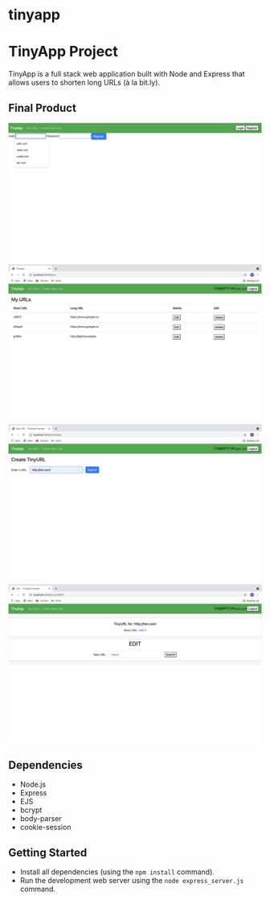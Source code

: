 # tinyapp
# TinyApp Project

TinyApp is a full stack web application built with Node and Express that allows users to shorten long URLs (à la bit.ly).

## Final Product

!["screenshot of register page](https://github.com/JhanviShah1/tinyapp/blob/master/docs/Register-page1.png?raw=true)
!["screenshot URLs page"](https://github.com/JhanviShah1/tinyapp/blob/master/docs/urls-page.png?raw=true)
!["screenshot create new url page"](https://github.com/JhanviShah1/tinyapp/blob/master/docs/Create%20New%20URL-page.png?raw=true)
!["screenshot edit/delete url page"](https://github.com/JhanviShah1/tinyapp/blob/master/docs/Edit:Delete%20URL%20-page.png?raw=true)

## Dependencies

- Node.js
- Express
- EJS
- bcrypt
- body-parser
- cookie-session

## Getting Started

- Install all dependencies (using the `npm install` command).
- Run the development web server using the `node express_server.js` command.
